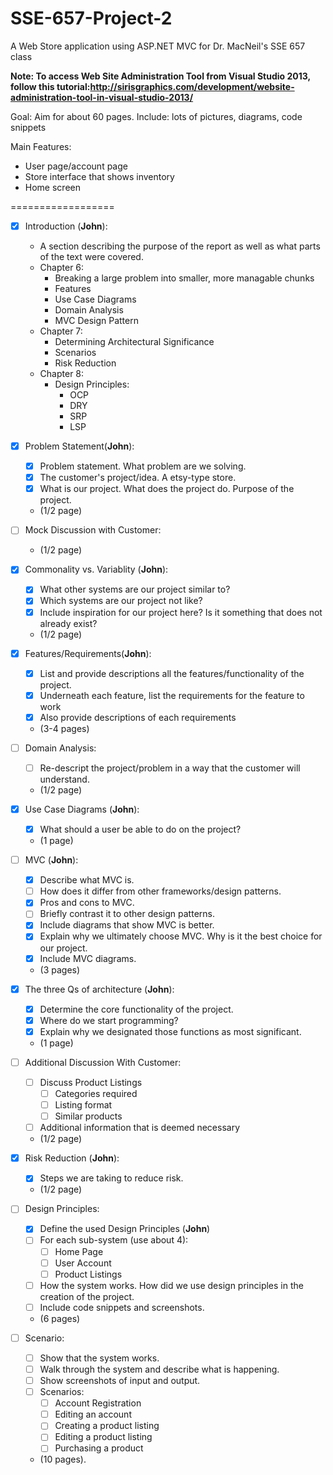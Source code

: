SSE-657-Project-2
=================

A Web Store application using ASP.NET MVC for Dr. MacNeil's SSE 657 class

**Note: To access Web Site Administration Tool from Visual Studio 2013, follow this tutorial:http://sirisgraphics.com/development/website-administration-tool-in-visual-studio-2013/**


Goal: Aim for about 60 pages.
Include: lots of pictures, diagrams, code snippets 

Main Features: 
- User page/account page
- Store interface that shows inventory
- Home screen


==================

- [x] Introduction (**John**):
  - A section describing the purpose of the report as well as what parts of the text were covered.
  - Chapter 6:
    - Breaking a large problem into smaller, more managable chunks
	- Features
	- Use Case Diagrams
	- Domain Analysis
	- MVC Design Pattern
  - Chapter 7:
    - Determining Architectural Significance
	- Scenarios
	- Risk Reduction
  - Chapter 8: 
    - Design Principles:
	  - OCP
	  - DRY
	  - SRP
	  - LSP
	

- [x] Problem Statement(**John**):
  - [x] Problem statement. What problem are we solving.
  - [x] The customer's project/idea. A etsy-type store. 
  - [x] What is our project. What does the project do. Purpose of the project.
  - (1/2 page)


- [ ] Mock Discussion with Customer:
  - (1/2 page)


- [x] Commonality vs. Variablity (**John**):
  - [x] What other systems are our project similar to?
  - [x] Which systems are our project not like?
  - [x] Include inspiration for our project here? Is it something that does not already exist?
  - (1/2 page)


- [x] Features/Requirements(**John**): 
  - [x] List and provide descriptions all the features/functionality of the project. 
  - [x] Underneath each feature, list the requirements for the feature to work
  - [x] Also provide descriptions of each requirements
  - (3-4 pages)


- [ ] Domain Analysis:
  - [ ] Re-descript the project/problem in a way that the customer will understand.
  - (1/2 page)


- [x] Use Case Diagrams (**John**):
  - [x] What should a user be able to do on the project?
  - (1 page)


- [ ] MVC (**John**):
  - [x] Describe what MVC is. 
  - [ ] How does it differ from other frameworks/design patterns.
  - [x] Pros and cons to MVC.
  - [ ] Briefly contrast it to other design patterns. 
  - [x] Include diagrams that show MVC is better.
  - [x] Explain why we ultimately choose MVC. Why is it the best choice for our project.
  - [x] Include MVC diagrams. 
  - (3 pages)


- [x] The three Qs of architecture (**John**):
  - [x] Determine the core functionality of the project. 
  - [x] Where do we start programming? 
  - [x] Explain why we designated those functions as most significant.
  - (1 page)
  
- [ ] Additional Discussion With Customer:
  - [ ] Discuss Product Listings
    - [ ] Categories required
	- [ ] Listing format
	- [ ] Similar products
  - [ ] Additional information that is deemed necessary
  - (1/2 page)


- [x] Risk Reduction (**John**):
  - [x] Steps we are taking to reduce risk. 
  - (1/2 page)


- [ ] Design Principles:
  - [x] Define the used Design Principles (**John**)
  - [ ] For each sub-system (use about 4):
    - [ ] Home Page
	- [ ] User Account
	- [ ] Product Listings
  - [ ] How the system works. How did we use design principles in the creation of the project.
  - [ ] Include code snippets and screenshots.
  - (6 pages)


- [ ] Scenario:
  - [ ] Show that the system works.
  - [ ] Walk through the system and describe what is happening.
  - [ ] Show screenshots of input and output.
  - [ ] Scenarios:
    - [ ] Account Registration
	- [ ] Editing an account
	- [ ] Creating a product listing
	- [ ] Editing a product listing
	- [ ] Purchasing a product
  - (10 pages). 


